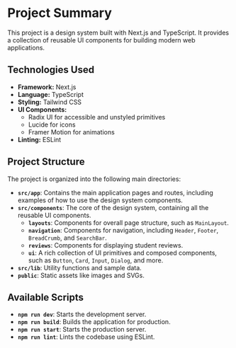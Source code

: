 
# Project Summary

This project is a design system built with Next.js and TypeScript. It provides a collection of reusable UI components for building modern web applications.

## Technologies Used

- **Framework:** Next.js
- **Language:** TypeScript
- **Styling:** Tailwind CSS
- **UI Components:**
    - Radix UI for accessible and unstyled primitives
    - Lucide for icons
    - Framer Motion for animations
- **Linting:** ESLint

## Project Structure

The project is organized into the following main directories:

- **`src/app`**: Contains the main application pages and routes, including examples of how to use the design system components.
- **`src/components`**: The core of the design system, containing all the reusable UI components.
    - **`layouts`**: Components for overall page structure, such as `MainLayout`.
    - **`navigation`**: Components for navigation, including `Header`, `Footer`, `BreadCrumb`, and `SearchBar`.
    - **`reviews`**: Components for displaying student reviews.
    - **`ui`**: A rich collection of UI primitives and composed components, such as `Button`, `Card`, `Input`, `Dialog`, and more.
- **`src/lib`**: Utility functions and sample data.
- **`public`**: Static assets like images and SVGs.

## Available Scripts

- **`npm run dev`**: Starts the development server.
- **`npm run build`**: Builds the application for production.
- **`npm run start`**: Starts the production server.
- **`npm run lint`**: Lints the codebase using ESLint.
